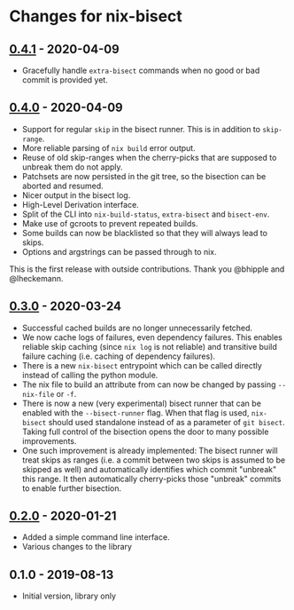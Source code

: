 # Changes for nix-bisect

## [0.4.1] - 2020-04-09

- Gracefully handle `extra-bisect` commands when no good or bad commit is
  provided yet.

## [0.4.0] - 2020-04-09

- Support for regular `skip` in the bisect runner. This is in addition to `skip-range`.
- More reliable parsing of `nix build` error output.
- Reuse of old skip-ranges when the cherry-picks that are supposed to unbreak them do not apply.
- Patchsets are now persisted in the git tree, so the bisection can be aborted and resumed.
- Nicer output in the bisect log.
- High-Level Derivation interface.
- Split of the CLI into `nix-build-status`, `extra-bisect` and `bisect-env`.
- Make use of gcroots to prevent repeated builds.
- Some builds can now be blacklisted so that they will always lead to skips.
- Options and argstrings can be passed through to nix.

This is the first release with outside contributions. Thank you @bhipple and
@lheckemann.

## [0.3.0] - 2020-03-24

- Successful cached builds are no longer unnecessarily fetched.
- We now cache logs of failures, even dependency failures. This enables
  reliable skip caching (since `nix log` is not reliable) and transitive build
  failure caching (i.e. caching of dependency failures).
- There is a new `nix-bisect` entrypoint which can be called directly instead
  of calling the python module.
- The nix file to build an attribute from can now be changed by passing
  `--nix-file` or `-f`.
- There is now a new (very experimental) bisect runner that can be enabled with
  the `--bisect-runner` flag. When that flag is used, `nix-bisect` should used
  standalone instead of as a parameter of `git bisect`. Taking full control of
  the bisection opens the door to many possible improvements.
- One such improvement is already implemented: The bisect runner will
  treat skips as ranges (i.e. a commit between two skips is assumed to be
  skipped as well) and automatically identifies which commit "unbreak" this
  range. It then automatically cherry-picks those "unbreak" commits to enable
  further bisection.

## [0.2.0] - 2020-01-21

- Added a simple command line interface.
- Various changes to the library

## 0.1.0 - 2019-08-13

- Initial version, library only

[unreleased]: https://github.com/timokau/nix-bisect/compare/v0.4.1...HEAD
[0.4.1]: https://github.com/timokau/nix-bisect/compare/v0.4.0...v0.4.1
[0.4.0]: https://github.com/timokau/nix-bisect/compare/v0.3.0...v0.4.0
[0.3.0]: https://github.com/timokau/nix-bisect/compare/v0.2.0...v0.3.0
[0.2.0]: https://github.com/timokau/nix-bisect/compare/v0.1.0...v0.2.0
